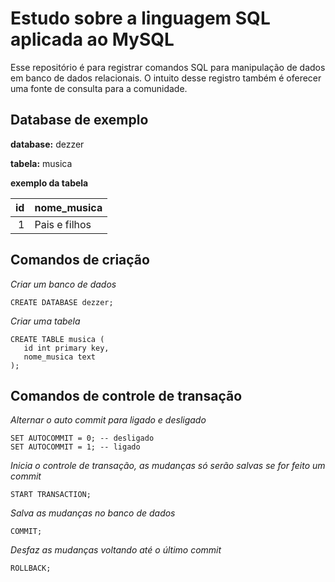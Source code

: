 # Estudo sobre a linguagem SQL aplicada ao MySQL

Esse repositório é para registrar comandos SQL para manipulação de dados em banco de dados relacionais. 
O intuito desse registro também é oferecer uma fonte de consulta para a comunidade.

## Database de exemplo

**database:** dezzer

**tabela:** musica

**exemplo da tabela**

| id | nome_musica |
|---:|-------------|
| 1  | Pais e filhos |

## Comandos de criação

*Criar um banco de dados*
```
CREATE DATABASE dezzer;
```

*Criar uma tabela*
```
CREATE TABLE musica (
   id int primary key,
   nome_musica text
);
```

## Comandos de controle de transação

*Alternar o auto commit para ligado e desligado*
```
SET AUTOCOMMIT = 0; -- desligado
SET AUTOCOMMIT = 1; -- ligado
```

*Inicia o controle de transação, as mudanças só serão salvas se for feito um commit*
```
START TRANSACTION;
```

*Salva as mudanças no banco de dados*
```
COMMIT;
```

*Desfaz as mudanças voltando até o último commit*
```
ROLLBACK;
```



